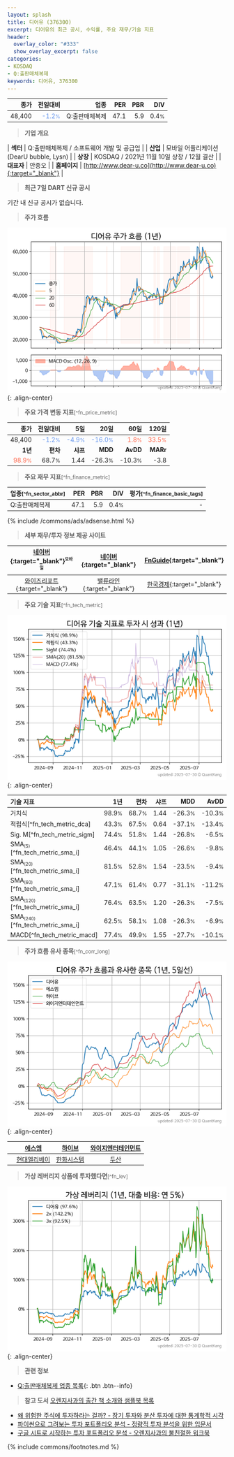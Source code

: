```yaml
---
layout: splash
title: 디어유 (376300)
excerpt: 디어유의 최근 공시, 수익률, 주요 재무/기술 지표
header:
  overlay_color: "#333"
  show_overlay_excerpt: false
categories:
- KOSDAQ
- Q:출판매체복제
keywords: 디어유, 376300
---
```


| **종가** | **전일대비** | **업종** | **PER** | **PBR** | **DIV** |
| -------: | -----------: | -------: | ------: | ------: | ------: |
| 48,400 | <span style="color: cornflowerblue">-1.2<small>%</small></span> | Q:출판매체복제 | 47.1 | 5.9 | 0.4<small>%</small> |

<!-- more -->


> **기업 개요**<a id="company"></a>

| <span style="white-space:nowrap;">**섹터**</span> | Q:출판매체복제 / 소프트웨어 개발 및 공급업 |
| <span style="white-space:nowrap;">**산업**</span> | 모바일 어플리케이션(DearU bubble, Lysn) |
| <span style="white-space:nowrap;">**상장**</span> | KOSDAQ / 2021년 11월 10일 상장 / 12월 결산 |
| <span style="white-space:nowrap;">**대표자**</span> | 안종오 |
| <span style="white-space:nowrap;">**홈페이지**</span> | [http://www.dear-u.co](http://www.dear-u.co){:target="_blank"} |


> **최근 7일 DART 신규 공시**<a id="dart"></a>

기간 내 신규 공시가 없습니다.


> **주가 흐름**<a id="price"></a>

![376300](/stock/images/376300.png){: .align-center}


> **주요 가격 변동 지표**<small>[^fn_price_metric]</small>

| **종가** | **전일대비** | **5일** | **20일** | **60일** | **120일** |
| -------: | -----------: | ------: | -------: | -------: | --------: |
| 48,400 | <span style="color: cornflowerblue">-1.2<small>%</small></span> | <span style="color: cornflowerblue">-4.9<small>%</small></span> | <span style="color: cornflowerblue">-16.0<small>%</small></span> | <span style="color: tomato">1.8<small>%</small></span> | <span style="color: tomato">33.5<small>%</small></span> |
| **1년** | **편차** | **샤프** | **MDD** | **AvDD** | **MARr** |
| <span style="color: tomato">98.9<small>%</small></span> | 68.7<small>%</small> | 1.44 | -26.3<small>%</small> | -10.3<small>%</small> | -3.8 |


> **주요 재무 지표**<small>[^fn_finance_metric]</small>

| **업종**<small>[^fn_sector_abbr]</small> | **PER** | **PBR** | **DIV** | **평가**<small>[^fn_finance_basic_tags]</small> |
| :--------------------------------------- | ------: | ------: | ------: | ----------------------------------------------: |
| Q:출판매체복제 | 47.1 | 5.9 | 0.4<small>%</small> | - |



{% include /commons/ads/adsense.html %}

> **세부 재무/투자 정보 제공 사이트**

| [네이버](https://m.stock.naver.com/domestic/stock/376300/finance/summary){:target="_blank"}<sup><small>모바일</small></sup> | [네이버](https://finance.naver.com/item/coinfo.naver?code=376300){:target="_blank"} | [FnGuide](https://comp.fnguide.com/SVO2/ASP/SVD_Invest.asp?gicode=A376300&MenuYn=Y){:target="_blank"} |
| :---: | :---: | :---: |
| [와이즈리포트](https://comp.wisereport.co.kr/company/c1040001.aspx?cmp_cd=376300){:target="_blank"} | [밸류라인](https://www.valueline.co.kr/finance/summary/376300){:target="_blank"} | [한국경제](https://markets.hankyung.com/stock/376300/financial-summary){:target="_blank"} |


> **주요 기술 지표**<small>[^fn_tech_metric]</small>


![376300](/stock/images/376300_tech.png){: .align-center}

| **기술 지표** | **1년** | **편차** | **샤프** | **MDD** | **AvDD** |
| :------------ | ------: | -----------: | -------: | ------: | -------: |
| 거치식 | 98.9<small>%</small> | 68.7<small>%</small> | 1.44 | -26.3<small>%</small> | -10.3<small>%</small> |
| 적립식[^fn_tech_metric_dca] | 43.3<small>%</small> | 67.5<small>%</small> | 0.64 | -37.1<small>%</small> | -13.4<small>%</small> |
| Sig. M[^fn_tech_metric_sigm] | 74.4<small>%</small> | 51.8<small>%</small> | 1.44 | -26.8<small>%</small> | -6.5<small>%</small> |
| SMA<small><sub>(5)</sub></small>[^fn_tech_metric_sma_i] | 46.4<small>%</small> | 44.1<small>%</small> | 1.05 | -26.6<small>%</small> | -9.8<small>%</small> |
| SMA<small><sub>(20)</sub></small>[^fn_tech_metric_sma_i] | 81.5<small>%</small> | 52.8<small>%</small> | 1.54 | -23.5<small>%</small> | -9.4<small>%</small> |
| SMA<small><sub>(60)</sub></small>[^fn_tech_metric_sma_i] | 47.1<small>%</small> | 61.4<small>%</small> | 0.77 | -31.1<small>%</small> | -11.2<small>%</small> |
| SMA<small><sub>(120)</sub></small>[^fn_tech_metric_sma_i] | 76.4<small>%</small> | 63.5<small>%</small> | 1.20 | -26.3<small>%</small> | -7.5<small>%</small> |
| SMA<small><sub>(240)</sub></small>[^fn_tech_metric_sma_i] | 62.5<small>%</small> | 58.1<small>%</small> | 1.08 | -26.3<small>%</small> | -6.9<small>%</small> |
| MACD[^fn_tech_metric_macd] | 77.4<small>%</small> | 49.9<small>%</small> | 1.55 | -27.7<small>%</small> | -10.1<small>%</small> |


> **주가 흐름 유사 종목**<a id="corr"></a><small>[^fn_corr_long]</small>

![376300](/stock/images/376300_corr.png){: .align-center}

|       | [에스엠](/041510/) | [하이브](/352820/) | [와이지엔터테인먼트](/122870/) |
| :---: | :------------------------------------: | :------------------------------------: | :------------------------------------: |
|       | [현대엘리베이](/017800/) | [한화시스템](/272210/) | [두산](/000150/) |


> **가상 레버리지 상품에 투자했다면**<a id="2x"></a><small>[^fn_lev]</small>

![376300](/stock/images/376300_2x.png){: .align-center}


> **관련 정보**

- [Q:출판매체복제 업종 목록](/stats/sector/kosdaq_업종_출판매체복제_종목/){: .btn .btn--info}

> **참고 도서** [오렌지사과의 출간 책 소개와 샘플북 목록](https://kongdori.tistory.com/691)

- [왜 위험한 주식에 투자하라는 걸까? - 장기 투자와 분산 투자에 대한 통계학적 시각](https://kongdori.tistory.com/421)
- [파이썬으로 그려보는 투자 포트폴리오 분석  - 정량적 투자 분석을 위한 입문서](https://kongdori.tistory.com/643)
- [구글 시트로 시작하는 투자 포트폴리오 분석 - 오렌지사과의 불친절한 워크북](https://kongdori.tistory.com/449)


{% include commons/footnotes.md %}